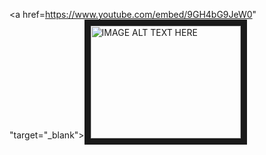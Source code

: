 <a href=https://www.youtube.com/embed/9GH4bG9JeW0" "target="_blank"><img src="https://www.youtube.com/embed/9GH4bG9JeW0.jpg" alt ="IMAGE ALT TEXT HERE" width="240" height="180" border="10" /></a>
